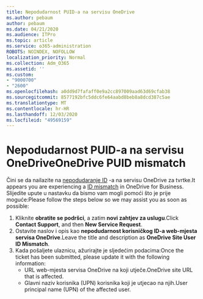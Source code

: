 ```yaml
---
title: Nepodudarnost PUID-a na servisu OneDrive
ms.author: pebaum
author: pebaum
ms.date: 04/21/2020
ms.audience: ITPro
ms.topic: article
ms.service: o365-administration
ROBOTS: NOINDEX, NOFOLLOW
localization_priority: Normal
ms.collection: Adm_O365
ms.assetid: ''
ms.custom:
- "9000700"
- "2600"
ms.openlocfilehash: a0dd9d7fafaff0e9a2cc897009aad63d69cfab38
ms.sourcegitcommit: 8577192bfc5ddc6fe64aabd8beb8a8dcd387c5ae
ms.translationtype: MT
ms.contentlocale: hr-HR
ms.lasthandoff: 12/03/2020
ms.locfileid: "49569159"
---
```

# <a name="onedrive-puid-mismatch"></a><span data-ttu-id="5ca9f-102">Nepodudarnost PUID-a na servisu OneDrive</span><span class="sxs-lookup"><span data-stu-id="5ca9f-102">OneDrive PUID mismatch</span></span>

<span data-ttu-id="5ca9f-103">Čini se da nailazite na [nepodudaranje ID](https://docs.microsoft.com/sharepoint/troubleshoot/administration/access-denied-or-need-permission-error-sharepoint-online-or-onedrive-for-business#when-accessing-a-onedrive-site) -a na servisu OneDrive za tvrtke.</span><span class="sxs-lookup"><span data-stu-id="5ca9f-103">It appears you are experiencing a [ID mismatch](https://docs.microsoft.com/sharepoint/troubleshoot/administration/access-denied-or-need-permission-error-sharepoint-online-or-onedrive-for-business#when-accessing-a-onedrive-site) in OneDrive for Business.</span></span> <span data-ttu-id="5ca9f-104">Slijedite upute u nastavku da bismo vam mogli pomoći što je prije moguće:</span><span class="sxs-lookup"><span data-stu-id="5ca9f-104">Please follow the steps below so we may assist you as soon as possible:</span></span>

1. <span data-ttu-id="5ca9f-105">Kliknite  **obratite se podršci**, a zatim  **novi zahtjev za uslugu**.</span><span class="sxs-lookup"><span data-stu-id="5ca9f-105">Click  **Contact Support**, and then  **New Service Request**.</span></span>
2. <span data-ttu-id="5ca9f-106">Ostavite naslov i opis kao  **nepodudarnost korisničkog ID-a web-mjesta servisa OneDrive**.</span><span class="sxs-lookup"><span data-stu-id="5ca9f-106">Leave the title and description as  **OneDrive Site User ID Mismatch**.</span></span>
3. <span data-ttu-id="5ca9f-107">Kada pošaljete ulaznicu, ažurirajte je sljedećim podacima:</span><span class="sxs-lookup"><span data-stu-id="5ca9f-107">Once the ticket has been submitted, please update it with the following information:</span></span>
    - <span data-ttu-id="5ca9f-108">URL web-mjesta servisa OneDrive na koji utječe.</span><span class="sxs-lookup"><span data-stu-id="5ca9f-108">OneDrive site URL that is affected.</span></span>
    - <span data-ttu-id="5ca9f-109">Glavni naziv korisnika (UPN) korisnika koji je utjecao na njih.</span><span class="sxs-lookup"><span data-stu-id="5ca9f-109">User principal name (UPN) of the affected user.</span></span>
